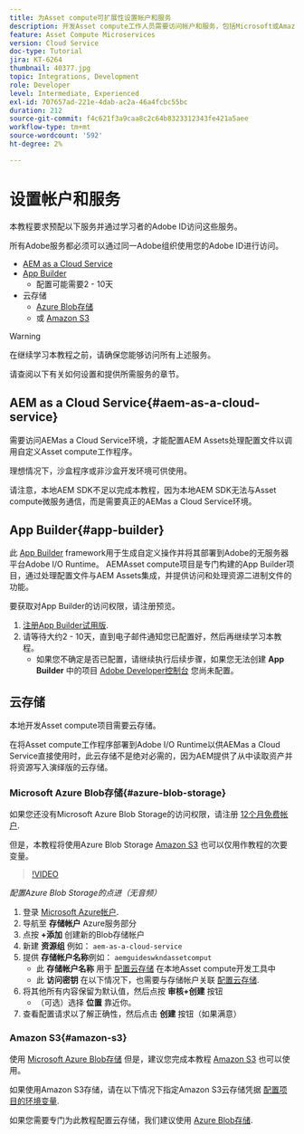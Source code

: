```yaml
---
title: 为Asset compute可扩展性设置帐户和服务
description: 开发Asset compute工作人员需要访问帐户和服务，包括Microsoft或Amazon提供的AEMas a Cloud Service、App Builder和云存储。
feature: Asset Compute Microservices
version: Cloud Service
doc-type: Tutorial
jira: KT-6264
thumbnail: 40377.jpg
topic: Integrations, Development
role: Developer
level: Intermediate, Experienced
exl-id: 707657ad-221e-4dab-ac2a-46a4fcbc55bc
duration: 212
source-git-commit: f4c621f3a9caa8c2c64b8323312343fe421a5aee
workflow-type: tm+mt
source-wordcount: '592'
ht-degree: 2%

---
```


# 设置帐户和服务

本教程要求预配以下服务并通过学习者的Adobe ID访问这些服务。

所有Adobe服务都必须可以通过同一Adobe组织使用您的Adobe ID进行访问。

+ [AEM as a Cloud Service](#aem-as-a-cloud-service)
+ [App Builder](#app-builder)
   + 配置可能需要2 - 10天
+ 云存储
   + [Azure Blob存储](https://azure.microsoft.com/en-us/services/storage/blobs/)
   + 或 [Amazon S3](https://aws.amazon.com/s3/?did=ft_card&amp;trk=ft_card)

>[!WARNING]
>
>在继续学习本教程之前，请确保您能够访问所有上述服务。
> 
> 请查阅以下有关如何设置和提供所需服务的章节。

## AEM as a Cloud Service{#aem-as-a-cloud-service}

需要访问AEMas a Cloud Service环境，才能配置AEM Assets处理配置文件以调用自定义Asset compute工作程序。

理想情况下，沙盒程序或非沙盒开发环境可供使用。

请注意，本地AEM SDK不足以完成本教程，因为本地AEM SDK无法与Asset compute微服务通信，而是需要真正的AEMas a Cloud Service环境。

## App Builder{#app-builder}

此 [App Builder](https://developer.adobe.com/app-builder/) framework用于生成自定义操作并将其部署到Adobe的无服务器平台Adobe I/O Runtime。 AEMAsset compute项目是专门构建的App Builder项目，通过处理配置文件与AEM Assets集成，并提供访问和处理资源二进制文件的功能。

要获取对App Builder的访问权限，请注册预览。

1. [注册App Builder试用版](https://developer.adobe.com/app-builder/trial/).
1. 请等待大约2 - 10天，直到电子邮件通知您已配置好，然后再继续学习本教程。
   + 如果您不确定是否已配置，请继续执行后续步骤，如果您无法创建 __App Builder__ 中的项目 [Adobe Developer控制台](https://developer.adobe.com/console/) 您尚未配置。

## 云存储

本地开发Asset compute项目需要云存储。

在将Asset compute工作程序部署到Adobe I/O Runtime以供AEMas a Cloud Service直接使用时，此云存储不是绝对必需的，因为AEM提供了从中读取资产并将资源写入演绎版的云存储。

### Microsoft Azure Blob存储{#azure-blob-storage}

如果您还没有Microsoft Azure Blob Storage的访问权限，请注册 [12个月免费帐户](https://azure.microsoft.com/en-us/free/).

但是，本教程将使用Azure Blob Storage [Amazon S3](#amazon-s3) 也可以仅用作教程的次要变量。

>[!VIDEO](https://video.tv.adobe.com/v/40377?quality=12&learn=on)

_配置Azure Blob Storage的点进（无音频）_

1. 登录 [Microsoft Azure帐户](https://azure.microsoft.com/en-us/account/).
1. 导航至 __存储帐户__ Azure服务部分
1. 点按 __+添加__ 创建新的Blob存储帐户
1. 新建 __资源组__ 例如： `aem-as-a-cloud-service`
1. 提供 __存储帐户名称__&#x200B;例如： `aemguideswkndassetcomput`
   + 此 __存储帐户名称__  用于 [配置云存储](../develop/environment-variables.md) 在本地Asset compute开发工具中
   + 此 __访问密钥__ 在以下情况下，也需要与存储帐户关联 [配置云存储](../develop/environment-variables.md).
1. 将其他所有内容保留为默认值，然后点按 __审核+创建__ 按钮
   + （可选）选择 __位置__ 靠近你。
1. 查看配置请求以了解正确性，然后点击 __创建__ 按钮（如果满意）

### Amazon S3{#amazon-s3}

使用 [Microsoft Azure Blob存储](#azure-blob-storage) 但是，建议您完成本教程 [Amazon S3](https://aws.amazon.com/s3/?did=ft_card&amp;trk=ft_card) 也可以使用。

如果使用Amazon S3存储，请在以下情况下指定Amazon S3云存储凭据 [配置项目的环境变量](../develop/environment-variables.md#amazon-s3).

如果您需要专门为此教程配置云存储，我们建议使用 [Azure Blob存储](#azure-blob-storage).
